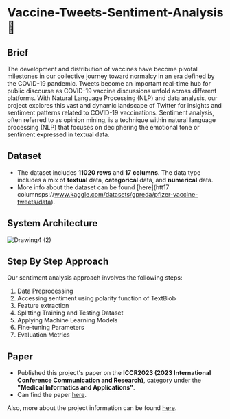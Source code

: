 # Vaccine-Tweets-Sentiment-Analysis :syringe:

## Brief
The development and distribution of vaccines have become pivotal milestones in our collective journey toward normalcy in an era defined by the COVID-19 pandemic. Tweets become an important real-time hub for public discourse as COVID-19 vaccine discussions unfold across different platforms. With Natural Language Processing (NLP) and data analysis, our project explores this vast and dynamic landscape of Twitter for insights and sentiment patterns related to COVID-19 vaccinations. Sentiment analysis, often referred to as opinion mining, is a technique within natural language processing (NLP) that focuses on deciphering the emotional tone or sentiment expressed in textual data.

## Dataset
- The dataset includes **11020 rows** and **17 columns**. The data type includes a mix of **textual** data, **categorical** data, and **numerical** data.
- More info about the dataset can be found [here](htt17 columnsps://www.kaggle.com/datasets/gpreda/pfizer-vaccine-tweets/data).

## System Architecture
![Drawing4 (2)](https://github.com/aungkhantmyat/Vaccine-Tweets-Sentiment-Analysis/assets/48421405/fad4dd96-a224-421e-9128-f38622401076)

## Step By Step Approach
Our sentiment analysis approach involves the following steps:
1. Data Preprocessing
2. Accessing sentiment using polarity function of TextBlob
3. Feature extraction
4. Splitting Training and Testing Dataset
5. Applying Machine Learning Models
6. Fine-tuning Parameters
7. Evaluation Metrics

## Paper
- Published this project's paper on the **ICCR2023 (2023 International Conference Communication and Research)**, category under the **"Medical Informatics and Applications"**.
- Can find the paper [here](https://public.thinkonweb.com/sites/iccr2023/proceeding).

Also, more about the project information can be found [here](https://github.com/Raghu2411/Vaccine-Tweets-Sentiment-Analysis/blob/main/Project%20Report.pdf).
